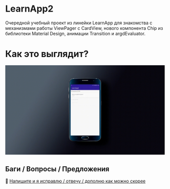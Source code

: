 # LearnApp2
Очередной учебный проект из линейки LearnApp для знакомства c механизмами работы ViewPager c CardView, нового компонента Chip из библиотеки Material Design, анимации Transition и argdEvaluator. 
# Как это выглядит?
![example](https://github.com/developer-kaczmarek/LearnApp3/blob/master/example.gif)
## Баги / Вопросы /  Предложения
📧 [Напишите и я исправлю / отвечу / дополню как можно скорее](mailto:developer.kaczmarek@yandex.ru)
